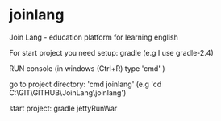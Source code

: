 # joinlang
Join Lang - education platform for learning english


For start project you need setup:
gradle (e.g I use gradle-2.4)

RUN console (in windows (Ctrl+R) type 'cmd' )

go to project directory: 'cmd joinlang' (e.g 'cd C:\GIT\GITHUB\JoinLang\joinlang')

start project: gradle jettyRunWar
